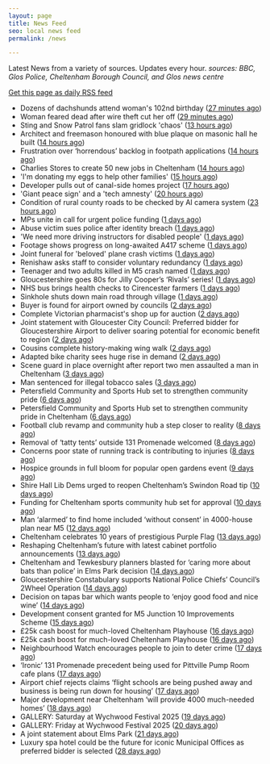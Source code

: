 ```yaml
---
layout: page
title: News Feed
seo: local news feed
permalink: /news

---
```


Latest News from a variety of sources. Updates every hour.
_sources: BBC, Glos Police, Cheltenham Borough Council, and Glos news centre_

[Get this page as daily RSS feed](/daily.rss)

<!-- news_marker starts -->
- Dozens of dachshunds attend woman's 102nd birthday ([27 minutes ago](https://www.bbc.com/news/videos/c307l54nlrmo))
- Woman feared dead after wire theft cut her off ([29 minutes ago](https://www.bbc.com/news/articles/cp3k96521neo))
- Sting and Snow Patrol fans slam gridlock 'chaos' ([13 hours ago](https://www.bbc.com/news/articles/cwygv0pqy74o))
- Architect and freemason honoured with blue plaque on masonic hall he built ([14 hours ago](https://gloucesternewscentre.co.uk/architect-and-freemason-honoured-with-blue-plaque-on-masonic-hall-he-built/))
- Frustration over ‘horrendous’ backlog in footpath applications ([14 hours ago](https://gloucesternewscentre.co.uk/frustration-over-horrendous-backlog-in-footpath-applications/))
- Charlies Stores to create 50 new jobs in Cheltenham ([14 hours ago](https://gloucesternewscentre.co.uk/charlies-stores-to-create-50-new-jobs-in-cheltenham/))
- 'I'm donating my eggs to help other families' ([15 hours ago](https://www.bbc.com/news/articles/c5y614jm758o))
- Developer pulls out of canal-side homes project ([17 hours ago](https://www.bbc.com/news/articles/cwyxe24xr1jo))
- 'Giant peace sign' and a 'tech amnesty' ([20 hours ago](https://www.bbc.com/news/articles/cglzk58j8jxo))
- Condition of rural county roads to be checked by AI camera system ([23 hours ago](https://gloucesternewscentre.co.uk/condition-of-rural-county-roads-to-be-checked-by-ai-camera-system/))
- MPs unite in call for urgent police funding ([1 days ago](https://www.bbc.com/news/articles/cev0jk0v88do))
- Abuse victim sues police after identity breach ([1 days ago](https://www.bbc.com/news/articles/cdxk0x09k7qo))
- 'We need more driving instructors for disabled people' ([1 days ago](https://www.bbc.com/news/articles/cx27142pgn4o))
- Footage shows progress on long-awaited A417 scheme ([1 days ago](https://www.bbc.com/news/articles/c628rjve01lo))
- Joint funeral for 'beloved' plane crash victims ([1 days ago](https://www.bbc.com/news/articles/c4g8re3v64zo))
- Renishaw asks staff to consider voluntary redundancy ([1 days ago](https://www.bbc.com/news/articles/cwykllmg8pvo))
- Teenager and two adults killed in M5 crash named ([1 days ago](https://www.bbc.com/news/articles/c80prrgepzeo))
- Gloucestershire goes 80s for Jilly Cooper’s ‘Rivals’ series! ([1 days ago](https://www.bbc.co.uk/sounds/play/p0ljxnh1))
- NHS bus brings health checks to Cirencester farmers ([1 days ago](https://www.bbc.co.uk/sounds/play/p0ljxmv9))
- Sinkhole shuts down main road through village ([1 days ago](https://www.bbc.com/news/articles/c4gk5d89n8zo))
- Buyer is found for airport owned by councils ([2 days ago](https://www.bbc.com/news/articles/c70xjdr4veyo))
- Complete Victorian pharmacist's shop up for auction ([2 days ago](https://www.bbc.com/news/articles/cly36y5qwz3o))
- Joint statement with Gloucester City Council: Preferred bidder for Gloucestershire Airport to deliver soaring potential for economic benefit to region ([2 days ago](https://www.cheltenham.gov.uk/news/article/3021/joint_statement_with_gloucester_city_council_preferred_bidder_for_gloucestershire_airport_to_deliver_soaring_potential_for_economic_benefit_to_region))
- Cousins complete history-making wing walk ([2 days ago](https://www.bbc.com/news/articles/czxw6npq667o))
- Adapted bike charity sees huge rise in demand ([2 days ago](https://www.bbc.co.uk/sounds/play/p0ljrsvr))
- Scene guard in place overnight after report two men assaulted a man in Cheltenham ([3 days ago](https://gloucesternewscentre.co.uk/scene-guard-in-place-overnight-after-report-two-men-assaulted-a-man-in-cheltenham/))
- Man sentenced for illegal tobacco sales ([3 days ago](https://gloucesternewscentre.co.uk/man-sentenced-for-illegal-tobacco-sales/))
- Petersfield Community and Sports Hub set to strengthen community pride ([6 days ago](https://gloucesternewscentre.co.uk/petersfield-community-and-sports-hub-set-to-strengthen-community-pride/))
- Petersfield Community and Sports Hub set to strengthen community pride in Cheltenham ([6 days ago](https://www.cheltenham.gov.uk/news/article/3020/petersfield_community_and_sports_hub_set_to_strengthen_community_pride_in_cheltenham))
- Football club revamp and community hub a step closer to reality ([8 days ago](https://gloucesternewscentre.co.uk/football-club-revamp-and-community-hub-a-step-closer-to-reality/))
- Removal of ‘tatty tents’ outside 131 Promenade welcomed ([8 days ago](https://gloucesternewscentre.co.uk/removal-of-tatty-tents-outside-131-promenade-welcomed/))
- Concerns poor state of running track is contributing to injuries ([8 days ago](https://gloucesternewscentre.co.uk/concerns-poor-state-of-running-track-is-contributing-to-injuries/))
- Hospice grounds in full bloom for popular open gardens event ([9 days ago](https://gloucesternewscentre.co.uk/hospice-grounds-in-full-bloom-for-popular-open-gardens-event/))
- Shire Hall Lib Dems urged to reopen Cheltenham’s Swindon Road tip ([10 days ago](https://gloucesternewscentre.co.uk/shire-hall-lib-dems-urged-to-reopen-cheltenhams-swindon-road-tip/))
- Funding for Cheltenham sports community hub set for approval ([10 days ago](https://gloucesternewscentre.co.uk/funding-for-cheltenham-sports-community-hub-set-for-approval/))
- Man ‘alarmed’ to find home included ‘without consent’ in 4000-house plan near M5 ([12 days ago](https://gloucesternewscentre.co.uk/man-alarmed-to-find-home-included-without-consent-in-4000-house-plan-near-m5/))
- Cheltenham celebrates 10 years of prestigious Purple Flag ([13 days ago](https://www.cheltenham.gov.uk/news/article/3019/cheltenham_celebrates_10_years_of_prestigious_purple_flag))
- Reshaping Cheltenham’s future with latest cabinet portfolio announcements ([13 days ago](https://www.cheltenham.gov.uk/news/article/3018/reshaping_cheltenhams_future_with_latest_cabinet_portfolio_announcements))
- Cheltenham and Tewkesbury planners blasted for ‘caring more about bats than police’ in Elms Park decision ([14 days ago](https://gloucesternewscentre.co.uk/cheltenham-and-tewkesbury-planners-blasted-for-caring-more-about-bats-than-police-in-elms-park-decision/))
- Gloucestershire Constabulary supports National Police Chiefs’ Council’s 2Wheel Operation ([14 days ago](https://gloucesternewscentre.co.uk/gloucestershire-constabulary-supports-national-police-chiefs-councils-2wheel-operation/))
- Decision on tapas bar which wants people to ‘enjoy good food and nice wine’ ([14 days ago](https://gloucesternewscentre.co.uk/decision-on-tapas-bar-which-wants-people-to-enjoy-good-food-and-nice-wine/))
- Development consent granted for M5 Junction 10 Improvements Scheme ([15 days ago](https://gloucesternewscentre.co.uk/development-consent-granted-for-m5-junction-10-improvements-scheme/))
- £25k cash boost for much-loved Cheltenham Playhouse ([16 days ago](https://gloucesternewscentre.co.uk/25k-cash-boost-for-much-loved-cheltenham-playhouse/))
- £25k cash boost for much-loved Cheltenham Playhouse ([16 days ago](https://www.cheltenham.gov.uk/news/article/3017/25k_cash_boost_for_much-loved_cheltenham_playhouse))
- Neighbourhood Watch encourages people to join to deter crime ([17 days ago](https://gloucesternewscentre.co.uk/neighbourhood-watch-encourages-people-to-join-to-deter-crime/))
- ‘Ironic’ 131 Promenade precedent being used for Pittville Pump Room cafe plans ([17 days ago](https://gloucesternewscentre.co.uk/ironic-131-promenade-precedent-being-used-for-pittville-pump-room-cafe-plans/))
- Airport chief rejects claims ‘flight schools are being pushed away and business is being run down for housing’ ([17 days ago](https://gloucesternewscentre.co.uk/airport-chief-rejects-claims-flight-schools-are-being-pushed-away-and-business-is-being-run-down-for-housing/))
- Major development near Cheltenham ‘will provide 4000 much-needed homes’ ([18 days ago](https://gloucesternewscentre.co.uk/major-development-near-cheltenham-will-provide-4000-much-needed-homes/))
- GALLERY: Saturday at Wychwood Festival 2025 ([19 days ago](https://gloucesternewscentre.co.uk/gallery-saturday-at-wychwood-festival-2025/))
- GALLERY: Friday at Wychwood Festival 2025 ([20 days ago](https://gloucesternewscentre.co.uk/gallery-friday-at-wychwood-festival-2025/))
- A joint statement about Elms Park ([21 days ago](https://www.cheltenham.gov.uk/news/article/3015/a_joint_statement_about_elms_park))
- Luxury spa hotel could be the future for iconic Municipal Offices as preferred bidder is selected ([28 days ago](https://www.cheltenham.gov.uk/news/article/3014/luxury_spa_hotel_could_be_the_future_for_iconic_municipal_offices_as_preferred_bidder_is_selected))

<!-- news_marker ends -->

